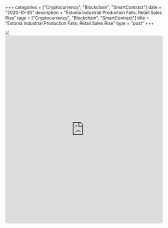+++
categories = ["Cryptocurrency", "Blockchain", "SmartContract"]
date = "2020-10-30"
description = "Estonia Industrial Production Falls; Retail Sales Rise"
tags = ["Cryptocurrency", "Blockchain", "SmartContract"]
title = "Estonia Industrial Production Falls; Retail Sales Rise"
type = "post"
+++

{{<iframe id="large-banner" src="https://www.bounty.group/#slide=18.0" width="100%" height="600" scrolling="no" style="border: 0px solid rgb(216, 221, 230); border-radius: 3px;">}}

Estonia's industrial production declined, while retail sales rose in
September, data from Statistics Estonia showed on Friday.

Industrial production declined a working-day adjusted 2.0 percent year-
on-year in September.

"Among the activities with the largest shares, the biggest decrease was
recorded in the manufacture of fabricated metal products and in the
manufacture of building materials," Helle Bunder, analyst at Statistics
Estonia, said.

Production in the manufacture of computer and electronic products,
electrical equipment, and wood increased," Bunder said.

Manufacturing output decreased 2.0 percent annually in September.

Among the other sub sectors, production in mining and energy declined
8.0 percent and 5.0 percent, respectively.

On a monthly basis, industrial production rose a seasonally and working-
day adjusted 1.0 percent in September.

Separate data from the statistical office showed that the retail sales
rose 6.0 percent annually in September, following a 4.0 percent increase
in August.

"In September, turnover growth was driven mostly by stores selling
manufactured goods," Jaanika Tiigiste, leading analyst at Statistics
Estonia, said.

On a monthly basis, retail sales rose a seasonally and working-day
adjusted 1.0 percent in September.

For comments and feedback [contact](https://www.playgroundfx.com/contact/): editorial@rtt[news](https://www.letsplayfx.com/blog/forex-news-website/).com

[Economic News][1]

 **What parts of the world are seeing the best (and worst) economic
performances lately? Click[here][2] to check out our [Econ Scorecard][2]
and find out! See up-to-the-moment [ranking](https://www.playgroundfx.com/blog/crypto-exchange-ranking/)s for the best and worst
performers in [GDP][3], [unemployment rate][4], [inflation][5] and much
more.**

   1. www.rtt[news](https://www.letsplayfx.com/blog/forex-news-website/).com/Content/EconomicNews.aspx
   2. www.rtt[news](https://www.letsplayfx.com/blog/forex-news-website/).com/economic-scorecard/world-rank/unemployment-rate/highest-performance.aspx
   3. www.rtt[news](https://www.letsplayfx.com/blog/forex-news-website/).com/economic-scorecard/world-rank/GDP/highest-performance.aspx
   4. www.rtt[news](https://www.letsplayfx.com/blog/forex-news-website/).com/economic-scorecard/world-rank/unemployment-rate/lowest-performance.aspx
   5. www.rtt[news](https://www.letsplayfx.com/blog/forex-news-website/).com/economic-scorecard/world-rank/CPI/highest-performance.aspx